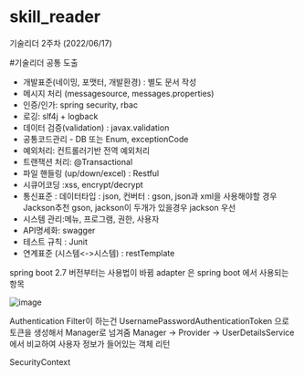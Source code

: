 # skill_reader

기술리더 2주차 (2022/06/17)

#기술리더 공통 도출
- 개발표준(네이밍, 포맷터, 개발환경) : 별도 문서 작성
- 메시지 처리 (messagesource, messages.properties)
- 인증/인가: spring security, rbac
- 로깅: slf4j + logback
- 데이터 검증(validation) : javax.validation
- 공통코드관리 - DB 또는 Enum, exceptionCode
- 예외처리: 컨트롤러기반 전역 예외처리
- 트랜잭션 처리: @Transactional
- 파일 핸들링 (up/down/excel) : Restful
- 시큐어코딩 :xss, encrypt/decrypt
- 통신표준 : 데이터타입 : json, 컨버터 : gson, json과 xml을 사용해야할 경우 Jackson추천
gson, jackson이 두개가 있을경우 jackson 우선
- 시스템 관리:메뉴, 프로그램, 권한, 사용자
- API명세화: swagger
- 테스트 규칙 : Junit
- 연계표준 (시스템<->시스템) : restTemplate

spring boot 2.7 버전부터는 사용법이 바뀜
adapter 은 spring boot 에서 사용되는 항목

![image](https://user-images.githubusercontent.com/40287921/174201773-998b22b1-126b-4580-95b4-31ca80d627d9.png)

Authentication Filter이 하는건 UsernamePasswordAuthenticationToken 으로 토큰을 생성해서 Manager로 넘겨줌
Manager -> Provider -> 
UserDetailsService 에서 비교하여 사용자 정보가 들어있는 객체 리턴

SecurityContext


